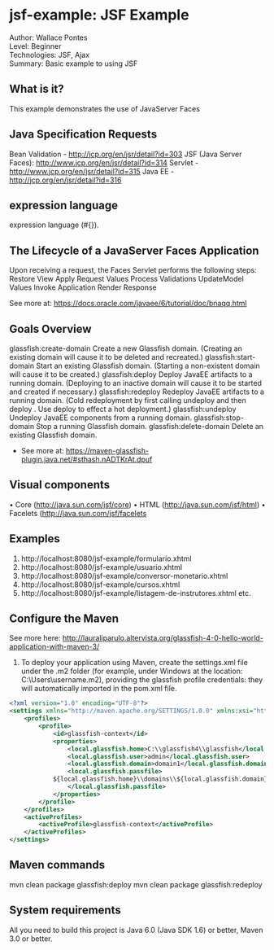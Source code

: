 jsf-example: JSF Example
===============================
Author: Wallace Pontes   
Level: Beginner   
Technologies: JSF, Ajax   
Summary: Basic example to using JSF

What is it?
-----------

This example demonstrates the use of JavaServer Faces

Java Specification Requests
----------------------------
Bean Validation - http://jcp.org/en/jsr/detail?id=303
JSF (Java Server Faces): http://www.jcp.org/en/jsr/detail?id=314
Servlet - http://www.jcp.org/en/jsr/detail?id=315
Java EE - http://jcp.org/en/jsr/detail?id=316

expression language 
--------------------
expression language (#{}).

The Lifecycle of a JavaServer Faces Application
------------------------------------------------

Upon receiving a request, the Faces Servlet performs the following steps:
Restore View
Apply Request Values
Process Validations
UpdateModel Values
Invoke Application
Render Response

See more at: https://docs.oracle.com/javaee/6/tutorial/doc/bnaqq.html

Goals Overview
---------------
glassfish:create-domain Create a new Glassfish domain. (Creating an existing domain will cause it to be deleted and recreated.)
glassfish:start-domain Start an existing Glassfish domain. (Starting a non-existent domain will cause it to be created.)
glassfish:deploy Deploy JavaEE artifacts to a running domain. (Deploying to an inactive domain will cause it to be started and created if necessary.)
glassfish:redeploy Redeploy JavaEE artifacts to a running domain. (Cold redeployment by first calling undeploy and then deploy . Use deploy to effect a hot deployment.)
glassfish:undeploy Undeploy JavaEE components from a running domain.
glassfish:stop-domain Stop a running Glassfish domain.
glassfish:delete-domain Delete an existing Glassfish domain.
- See more at: https://maven-glassfish-plugin.java.net/#sthash.nADTKrAt.dpuf

Visual components
-----------------------
• Core (http://java.sun.com/jsf/core)
• HTML (http://java.sun.com/jsf/html)
• Facelets (http://java.sun.com/jsf/facelets

Examples
-------------------------
1. http://localhost:8080/jsf-example/formulario.xhtml
2. http://localhost:8080/jsf-example/usuario.xhtml
3. http://localhost:8080/jsf-example/conversor-monetario.xhtml
4. http://localhost:8080/jsf-example/cursos.xhtml
5. http://localhost:8080/jsf-example/listagem-de-instrutores.xhtml
etc.

Configure the Maven
-------------------

See more here:
http://lauraliparulo.altervista.org/glassfish-4-0-hello-world-application-with-maven-3/

1. To deploy your application using Maven, create the settings.xml file under the .m2 folder (for example, under Windows at the location: C:\Users\username\.m2), providing the glassfish profile credentials: they will automatically imported in the pom.xml file.

```xml
<?xml version="1.0" encoding="UTF-8"?> 
<settings xmlns="http://maven.apache.org/SETTINGS/1.0.0" xmlns:xsi="http://www.w3.org/2001/XMLSchema-instance" xsi:schemaLocation="http://maven.apache.org/SETTINGS/1.0.0 http://maven.apache.org/xsd/settings-1.0.0.xsd">
	<profiles>
        <profile>
            <id>glassfish-context</id>
            <properties>
                <local.glassfish.home>C:\\glassfish4\\glassfish</local.glassfish.home>
                <local.glassfish.user>admin</local.glassfish.user>
                <local.glassfish.domain>domain1</local.glassfish.domain>
                <local.glassfish.passfile>
            ${local.glassfish.home}\\domains\\${local.glassfish.domain}\\config\\domain-passwords
                </local.glassfish.passfile>
            </properties>
        </profile>
    </profiles>
    <activeProfiles>
        <activeProfile>glassfish-context</activeProfile>
    </activeProfiles>
</settings>
```

Maven commands
-------------------

mvn clean package glassfish:deploy
mvn clean package glassfish:redeploy

System requirements
-------------------

All you need to build this project is Java 6.0 (Java SDK 1.6) or better, Maven 3.0 or better.

